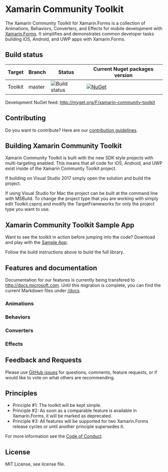 Xamarin Community Toolkit
===========

The Xamarin Community Toolkit for Xamarin.Forms is a collection of Animations, Behaviors, Converters, and Effects for mobile development with [Xamarin.Forms](https://github.com/xamarin/Xamarin.Forms). It simplifies and demonstrates common developer tasks building iOS, Android, and UWP apps with Xamarin.Forms.

## Build status


| Target | Branch | Status | Current Nuget packages version |
| ------ | ------ | ------ | ------ |
| Toolkit | master |![Build status](https://devdiv.visualstudio.com/_apis/public/build/definitions/0bdbc590-a062-4c3f-b0f6-9383f67865ee/8450/badge) | [![NuGet](https://img.shields.io/nuget/v/Xamarin.Toolkit.Behaviors.svg?label=NuGet)](https://www.nuget.org/packages/Xamarin.Toolkit.Behaviors/) |

Development NuGet feed: http://myget.org/F/xamarin-community-toolkit

## Contributing
Do you want to contribute? Here are our [contribution guidelines](CONTRIBUTING.md).

## Building Xamarin Community Toolkit
Xamarin Community Toolkit is built with the new SDK style projects with multi-targeting enabled. This means that all code for iOS, Android, and UWP exist inside of the Xamarin Community Toolkit project.

If building on Visual Studio 2017 simply open the solution and build the project.

If using Visual Studio for Mac the project can be built at the command line with MSBuild. To change the project type that you are working with simply edit Toolkit.csproj and modify the TargetFrameworks for only the project type you want to use.

## Xamarin Community Toolkit Sample App

Want to see the toolkit in action before jumping into the code?  Download and play with the [Sample App](/Samples).

Follow the build instructions above to build the full library.

## Features and documentation

Documentation for our features is currently being transfered to http://docs.microsoft.com. Until this migration is complete, you can find the current Markdown files under [/docs](/docs).

### Animations

### Behaviors

### Converters

### Effects


## Feedback and Requests

Please use [GitHub issues](https://github.com/xamarin/XamarinCommunityToolkit/issues) for questions, comments, feature requests, or if would like to vote on what others are recommending.

## Principles

 - Principle #1: The toolkit will be kept simple.
 - Principle #2: As soon as a comparable feature is available in Xamarin.Forms, it will be marked as deprecated.
 - Principle #3: All features will be supported for two Xamarin.Forms release cycles or until another principle supersedes it.


For more information see the [Code of Conduct](CODE_OF_CONDUCT). 

## License
MIT License, see license file.

